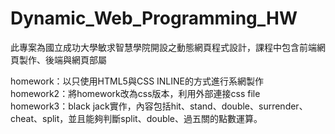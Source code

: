 # Dynamic_Web_Programming_HW
此專案為國立成功大學敏求智慧學院開設之動態網頁程式設計，課程中包含前端網頁製作、後端與網頁部屬

homework：以只使用HTML5與CSS INLINE的方式進行系網製作  
homework2：將homework改為css版本，利用外部連接css file  
homework3：black jack實作，內容包括hit、stand、double、surrender、cheat、split，並且能夠判斷split、double、過五關的點數運算。
